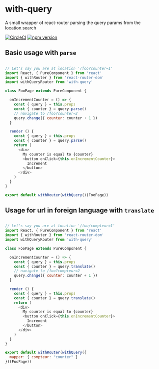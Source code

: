 # with-query

A small wrapper of react-router parsing the query params from the location.search

[![CircleCI](https://circleci.com/gh/betagouv/with-query/tree/master.svg?style=svg)](https://circleci.com/gh/betagouv/with-query/tree/master)
[![npm version](https://img.shields.io/npm/v/with-query.svg?style=flat-square)](https://npmjs.org/package/with-query)

## Basic usage with `parse`
```javascript

// Let's say you are at location '/foo?counter=1'
import React, { PureComponent } from 'react'
import { withRouter } from 'react-router-dom'
import withQueryRouter from 'with-query'

class FooPage extends PureComponent {

  onIncrementCounter = () => {
    const { query } = this.props
    const { counter } = query.parse()
    // navigate to /foo?counter=2
    query.change({ counter: counter + 1 })
  }

  render () {
    const { query } = this.props
    const { counter } = query.parse()
    return (
      <div>
        My counter is equal to {counter}
        <button onClick={this.onIncrementCounter}>
          Increment
        </button>
      </div>
    )
  }
}

export default withRouter(withQuery()(FooPage))
```

## Usage for url in foreign language with `translate`
```javascript

// Let's say you are at location '/foo/compteur=1'
import React, { PureComponent } from 'react'
import { withRouter } from 'react-router-dom'
import withQueryRouter from 'with-query'

class FooPage extends PureComponent {

  onIncrementCounter = () => {
    const { query } = this.props
    const { counter } = query.translate()
    // navigate to /foo?compteur=2
    query.change({ counter: counter + 1 })
  }

  render () {
    const { query } = this.props
    const { counter } = query.translate()
    return (
      <div>
        My counter is equal to {counter}
        <button onClick={this.onIncrementCounter}>
          Increment
        </button>
      </div>
    )
  }
}

export default withRouter(withQuery({
  mapper: { compteur: "counter" }
})(FooPage))
```
